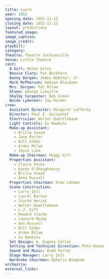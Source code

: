 ```yaml
---
title: Laura
year: 1952
opening_date: 1952-11-12
closing_date: 1952-11-22
layout: productions
featured_image: 
image_caption:
image_credit:
playbill: 
category: 
Theatre: Theatre Jacksonville
Venue: Little Theatre
cast:
  A Girl: Helen Giles
  Bessie Clary: Pat Beckford
  Danny Dorgan: James Webster, Jr.
  Mark McPherson: Hobson Blackmon
  Mrs. Dorgan: Pat Milam
  Olsen: George Linville
  Shelby Carpenter: Bob Green
  Waldo Lydecker: Jay Harder
crew:
  Assistant Director: Margaret Lafferty
  Director: Paul E. Geisenhof
  Electrician: Walter Quattlebaum
  Light Controls: Su Hawkins
  Make-up Assistant:
    - Brilla Snead
    - Jane Porter
    - Bill Gibbs
    - Arden Milam
    - Joyce Lund
  Make-up Chairman: Peggy Gift
  Properties Assistant:
    - Claire Parks
    - Karen O'Shaughnessy
    - Brilla Snead
    - Anne Russell
  Properties Chairman: Elmo Lehman
  Scene Construction:
    - Larry Zell
    - Laurel Barton
    - Starke Heriot
    - Walter Quattlebaum
    - L.J. Gift
    - Howard Clarke
    - Leonard Mosby
    - Ann Russell
    - Bill Gibbs
    - Arden Milam
    - Su Hawkins
  Set Design: A. Eugene Cellar
  Setting and Technical Direction: Pete House
  Sound and Music: Budd Porter
  Stage Manager: Larry Zell
  Wardrobe Chairman: Ophelia Bingham
orchestra:
external_links:
---
```


